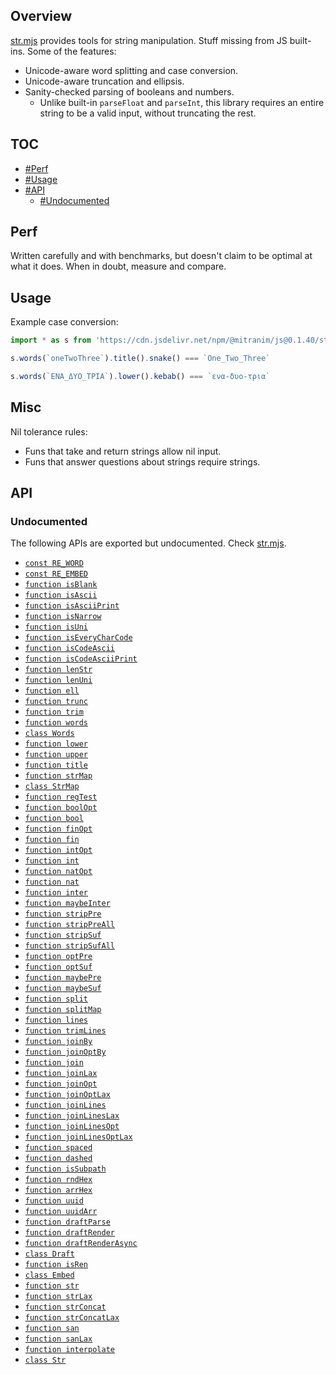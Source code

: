 ## Overview

[str.mjs](../str.mjs) provides tools for string manipulation. Stuff missing from JS built-ins. Some of the features:

* Unicode-aware word splitting and case conversion.
* Unicode-aware truncation and ellipsis.
* Sanity-checked parsing of booleans and numbers.
  * Unlike built-in `parseFloat` and `parseInt`, this library requires an entire string to be a valid input, without truncating the rest.

## TOC

* [#Perf](#perf)
* [#Usage](#usage)
* [#API](#api)
  * [#Undocumented](#undocumented)

## Perf

Written carefully and with benchmarks, but doesn't claim to be optimal at what it does. When in doubt, measure and compare.

## Usage

Example case conversion:

```js
import * as s from 'https://cdn.jsdelivr.net/npm/@mitranim/js@0.1.40/str.mjs'

s.words(`oneTwoThree`).title().snake() === `One_Two_Three`

s.words(`ΕΝΑ_ΔΥΟ_ΤΡΙΑ`).lower().kebab() === `ενα-δυο-τρια`
```

## Misc

Nil tolerance rules:

  * Funs that take and return strings allow nil input.
  * Funs that answer questions about strings require strings.

## API

### Undocumented

The following APIs are exported but undocumented. Check [str.mjs](../str.mjs).

  * [`const RE_WORD`](../str.mjs#L10)
  * [`const RE_EMBED`](../str.mjs#L11)
  * [`function isBlank`](../str.mjs#L13)
  * [`function isAscii`](../str.mjs#L15)
  * [`function isAsciiPrint`](../str.mjs#L17)
  * [`function isNarrow`](../str.mjs#L19)
  * [`function isUni`](../str.mjs#L25)
  * [`function isEveryCharCode`](../str.mjs#L27)
  * [`function isCodeAscii`](../str.mjs#L36)
  * [`function isCodeAsciiPrint`](../str.mjs#L40)
  * [`function lenStr`](../str.mjs#L44)
  * [`function lenUni`](../str.mjs#L46)
  * [`function ell`](../str.mjs#L53)
  * [`function trunc`](../str.mjs#L55)
  * [`function trim`](../str.mjs#L77)
  * [`function words`](../str.mjs#L79)
  * [`class Words`](../str.mjs#L88)
  * [`function lower`](../str.mjs#L149)
  * [`function upper`](../str.mjs#L150)
  * [`function title`](../str.mjs#L156)
  * [`function strMap`](../str.mjs#L162)
  * [`class StrMap`](../str.mjs#L175)
  * [`function regTest`](../str.mjs#L270)
  * [`function boolOpt`](../str.mjs#L275)
  * [`function bool`](../str.mjs#L282)
  * [`function finOpt`](../str.mjs#L284)
  * [`function fin`](../str.mjs#L289)
  * [`function intOpt`](../str.mjs#L291)
  * [`function int`](../str.mjs#L296)
  * [`function natOpt`](../str.mjs#L298)
  * [`function nat`](../str.mjs#L303)
  * [`function inter`](../str.mjs#L305)
  * [`function maybeInter`](../str.mjs#L315)
  * [`function stripPre`](../str.mjs#L325)
  * [`function stripPreAll`](../str.mjs#L332)
  * [`function stripSuf`](../str.mjs#L337)
  * [`function stripSufAll`](../str.mjs#L344)
  * [`function optPre`](../str.mjs#L349)
  * [`function optSuf`](../str.mjs#L355)
  * [`function maybePre`](../str.mjs#L361)
  * [`function maybeSuf`](../str.mjs#L367)
  * [`function split`](../str.mjs#L373)
  * [`function splitMap`](../str.mjs#L378)
  * [`function lines`](../str.mjs#L401)
  * [`function trimLines`](../str.mjs#L402)
  * [`function joinBy`](../str.mjs#L404)
  * [`function joinOptBy`](../str.mjs#L414)
  * [`function join`](../str.mjs#L424)
  * [`function joinLax`](../str.mjs#L425)
  * [`function joinOpt`](../str.mjs#L426)
  * [`function joinOptLax`](../str.mjs#L427)
  * [`function joinLines`](../str.mjs#L429)
  * [`function joinLinesLax`](../str.mjs#L430)
  * [`function joinLinesOpt`](../str.mjs#L431)
  * [`function joinLinesOptLax`](../str.mjs#L432)
  * [`function spaced`](../str.mjs#L434)
  * [`function dashed`](../str.mjs#L435)
  * [`function isSubpath`](../str.mjs#L438)
  * [`function rndHex`](../str.mjs#L448)
  * [`function arrHex`](../str.mjs#L454)
  * [`function uuid`](../str.mjs#L466)
  * [`function uuidArr`](../str.mjs#L474)
  * [`function draftParse`](../str.mjs#L488)
  * [`function draftRender`](../str.mjs#L489)
  * [`function draftRenderAsync`](../str.mjs#L490)
  * [`class Draft`](../str.mjs#L501)
  * [`function isRen`](../str.mjs#L531)
  * [`class Embed`](../str.mjs#L534)
  * [`function str`](../str.mjs#L557)
  * [`function strLax`](../str.mjs#L563)
  * [`function strConcat`](../str.mjs#L569)
  * [`function strConcatLax`](../str.mjs#L573)
  * [`function san`](../str.mjs#L581)
  * [`function sanLax`](../str.mjs#L583)
  * [`function interpolate`](../str.mjs#L586)
  * [`class Str`](../str.mjs#L605)
